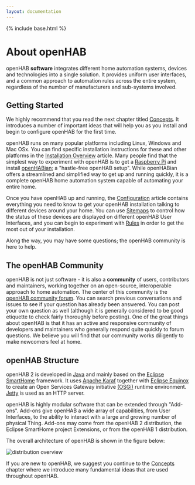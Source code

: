 ```yaml
---
layout: documentation
---
```


{% include base.html %}

# About openHAB

openHAB **software** integrates different home automation systems, devices and technologies into a single solution.
It provides uniform user interfaces, and a common approach to automation rules across the entire system, regardless of the number of manufacturers and sub-systems involved.

## Getting Started

We highly recommend that you read the next chapter titled [Concepts]({{base}}/concepts/index.html).
It introduces a number of important ideas that will help you as you install and begin to configure openHAB for the first time.

openHAB runs on many popular platforms including Linux, Windows and Mac OSx.
You can find specific installation instructions for these and other platforms in the [Installation Overview]({{base}}/installation/index.html) article.
Many people find that the simplest way to experiment with openHAB is to get a [Raspberry Pi](https://raspberrypi.org) and install [openHABian]({{base}}/installation/openhabian.html); a "hastle-free openHAB setup".
While openHABian offers a streamlined and simplified way to get up and running quickly, it is a complete openHAB home automation system capable of automating your entire home.

Once you have openHAB up and running, the [Configuration]({{base}}/configuration/index.html) article contains everything you need to know to get your openHAB installation talking to different devices around your home.
You can use [Sitemaps]({{base}}/configuration/sitemaps.html) to control how the status of these devices are displayed on different openHAB User Interfaces, and you can begin to experiment with [Rules]({{base}}/configuration/rules-dsl.html) in order to get the most out of your installation.

Along the way, you may have some questions; the openHAB community is here to help.

## The openHAB Community

openHAB is not just software - it is also a **community** of users, contributors and maintainers, working together on an open-source, interoperable approach to home automation.
The center of this community is the [openHAB community forum](https://community.openhab.org).
You can search previous conversations and issues to see if your question has already been answered.
You can post your own question as well (although it is generally considered to be good etiquette to check fairly thoroughly before posting).
One of the great things about openHAB is that it has an active and responsive community of developers and maintainers who generally respond quite quickly to forum questions.
We believe you will find that our community works diligently to make newcomers feel at home.

## openHAB Structure

openHAB 2 is developed in [Java](https:/www.java.com/) and mainly based on the [Eclipse SmartHome](https://eclipse.org/smarthome/) framework.
It uses [Apache Karaf](http://karaf.apache.org/) together with [Eclipse Equinox](https://www.eclipse.org/equinox/) to create an Open Services Gateway initiative [(OSGi)](https://www.osgi.org/) runtime environment.
[Jetty](https://www.eclipse.org/jetty/) is used as an HTTP server.

openHAB is highly modular software that can be extended through "Add-ons".
Add-ons give openHAB a wide array of capabilities, from User Interfaces, to the ability to interact with a large and growing number of physical Thing.
Add-ons may come from the openHAB 2 distribution, the Eclipse SmartHome project Extensions, or from the openHAB 1 distribution.

The overall architecture of openHAB is shown in the figure below:

![distribution overview](images/distro.png "Overall openHAB Architectural View")

If you are new to openHAB, we suggest you continue to the [Concepts]({{base}}/concepts/index.html) chapter where we introduce many fundamental ideas that are used throughout openHAB.
